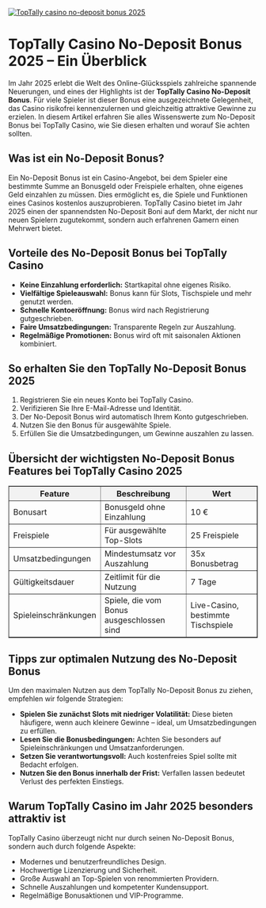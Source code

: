[![TopTally casino no-deposit bonus 2025](https://123-caf.pages.dev/gitsignup.png)](https://vrmoo.ru/Bt82HjjY)

<h1>TopTally Casino No-Deposit Bonus 2025 – Ein Überblick</h1>  <p>Im Jahr 2025 erlebt die Welt des Online-Glücksspiels zahlreiche spannende Neuerungen, und eines der Highlights ist der <strong>TopTally Casino No-Deposit Bonus</strong>. Für viele Spieler ist dieser Bonus eine ausgezeichnete Gelegenheit, das Casino risikofrei kennenzulernen und gleichzeitig attraktive Gewinne zu erzielen. In diesem Artikel erfahren Sie alles Wissenswerte zum No-Deposit Bonus bei TopTally Casino, wie Sie diesen erhalten und worauf Sie achten sollten.</p>  <h2>Was ist ein No-Deposit Bonus?</h2> <p>Ein No-Deposit Bonus ist ein Casino-Angebot, bei dem Spieler eine bestimmte Summe an Bonusgeld oder Freispiele erhalten, ohne eigenes Geld einzahlen zu müssen. Dies ermöglicht es, die Spiele und Funktionen eines Casinos kostenlos auszuprobieren. TopTally Casino bietet im Jahr 2025 einen der spannendsten No-Deposit Boni auf dem Markt, der nicht nur neuen Spielern zugutekommt, sondern auch erfahrenen Gamern einen Mehrwert bietet.</p>  <h2>Vorteile des No-Deposit Bonus bei TopTally Casino</h2> <ul>   <li><strong>Keine Einzahlung erforderlich:</strong> Startkapital ohne eigenes Risiko.</li>   <li><strong>Vielfältige Spieleauswahl:</strong> Bonus kann für Slots, Tischspiele und mehr genutzt werden.</li>   <li><strong>Schnelle Kontoeröffnung:</strong> Bonus wird nach Registrierung gutgeschrieben.</li>   <li><strong>Faire Umsatzbedingungen:</strong> Transparente Regeln zur Auszahlung.</li>   <li><strong>Regelmäßige Promotionen:</strong> Bonus wird oft mit saisonalen Aktionen kombiniert.</li> </ul>  <h2>So erhalten Sie den TopTally No-Deposit Bonus 2025</h2> <ol>   <li>Registrieren Sie ein neues Konto bei TopTally Casino.</li>   <li>Verifizieren Sie Ihre E-Mail-Adresse und Identität.</li>   <li>Der No-Deposit Bonus wird automatisch Ihrem Konto gutgeschrieben.</li>   <li>Nutzen Sie den Bonus für ausgewählte Spiele.</li>   <li>Erfüllen Sie die Umsatzbedingungen, um Gewinne auszahlen zu lassen.</li> </ol>  <h2>Übersicht der wichtigsten No-Deposit Bonus Features bei TopTally Casino 2025</h2> <table border="1" cellpadding="8" cellspacing="0" style="border-collapse: collapse; width: 100%;">   <thead>     <tr style="background-color:#f2f2f2;">       <th>Feature</th>       <th>Beschreibung</th>       <th>Wert</th>     </tr>   </thead>   <tbody>     <tr>       <td>Bonusart</td>       <td>Bonusgeld ohne Einzahlung</td>       <td>10 €</td>     </tr>     <tr>       <td>Freispiele</td>       <td>Für ausgewählte Top-Slots</td>       <td>25 Freispiele</td>     </tr>     <tr>       <td>Umsatzbedingungen</td>       <td>Mindestumsatz vor Auszahlung</td>       <td>35x Bonusbetrag</td>     </tr>     <tr>       <td>Gültigkeitsdauer</td>       <td>Zeitlimit für die Nutzung</td>       <td>7 Tage</td>     </tr>     <tr>       <td>Spieleinschränkungen</td>       <td>Spiele, die vom Bonus ausgeschlossen sind</td>       <td>Live-Casino, bestimmte Tischspiele</td>     </tr>   </tbody> </table>  <h2>Tipps zur optimalen Nutzung des No-Deposit Bonus</h2> <p>Um den maximalen Nutzen aus dem TopTally No-Deposit Bonus zu ziehen, empfehlen wir folgende Strategien:</p> <ul>   <li><strong>Spielen Sie zunächst Slots mit niedriger Volatilität:</strong> Diese bieten häufigere, wenn auch kleinere Gewinne – ideal, um Umsatzbedingungen zu erfüllen.</li>   <li><strong>Lesen Sie die Bonusbedingungen:</strong> Achten Sie besonders auf Spieleinschränkungen und Umsatzanforderungen.</li>   <li><strong>Setzen Sie verantwortungsvoll:</strong> Auch kostenfreies Spiel sollte mit Bedacht erfolgen.</li>   <li><strong>Nutzen Sie den Bonus innerhalb der Frist:</strong> Verfallen lassen bedeutet Verlust des perfekten Einstiegs.</li> </ul>  <h2>Warum TopTally Casino im Jahr 2025 besonders attraktiv ist</h2> <p>TopTally Casino überzeugt nicht nur durch seinen No-Deposit Bonus, sondern auch durch folgende Aspekte:</p> <ul>   <li>Modernes und benutzerfreundliches Design.</li>   <li>Hochwertige Lizenzierung und Sicherheit.</li>   <li>Große Auswahl an Top-Spielen von renommierten Providern.</li>   <li>Schnelle Auszahlungen und kompetenter Kundensupport.</li>   <li>Regelmäßige Bonusaktionen und VIP-Programme.</li> </ul>